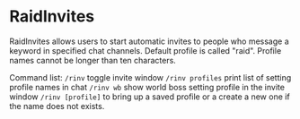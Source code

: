 # RaidInvites
RaidInvites allows users to start automatic invites to people who message a keyword in specified chat channels.
Default profile is called "raid".
Profile names cannot be longer than ten characters.

Command list:
`/rinv` toggle invite window
`/rinv profiles` print list of setting profile names in chat
`/rinv wb` show world boss setting profile in the invite window
`/rinv [profile]` to bring up a saved profile or a create a new one if the name does not exists.
